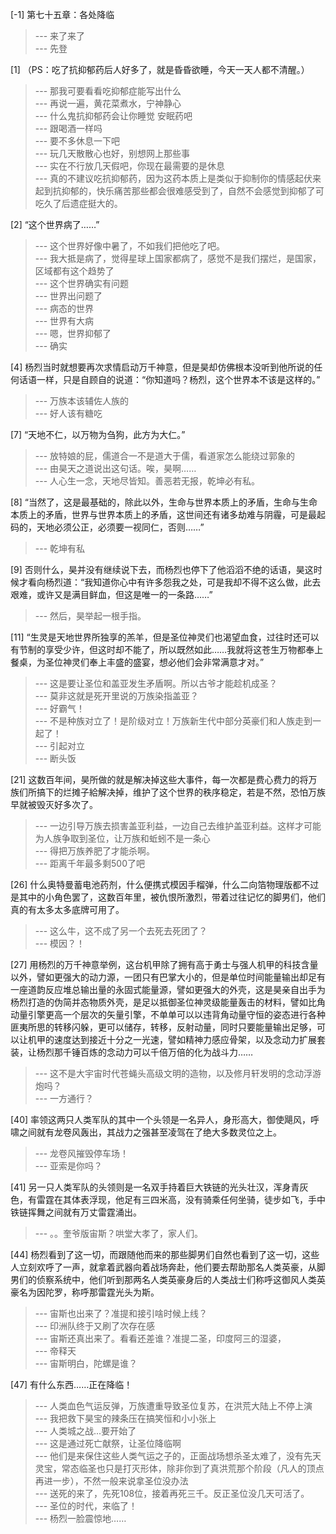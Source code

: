 
[-1] 第七十五章：各处降临
>--- 来了来了<br>
>--- 先登<br>

[1] （PS：吃了抗抑郁药后人好多了，就是昏昏欲睡，今天一天人都不清醒。）
>--- 那我可要看看吃抑郁症能写出什么<br>
>--- 再说一遍，黄花菜煮水，宁神静心<br>
>--- 什么鬼抗抑郁药会让你睡觉 安眠药吧<br>
>--- 跟喝酒一样吗<br>
>--- 要不多休息一下吧<br>
>--- 玩几天散散心也好，别想网上那些事<br>
>--- 实在不行放几天假吧，你现在最需要的是休息<br>
>--- 真的不建议吃抗抑郁药，因为这药本质上是类似于抑制你的情感起伏来起到抗抑郁的，快乐痛苦那些都会很难感受到了，自然不会感觉到抑郁了可吃久了后遗症挺大的。<br>

[2] “这个世界病了……”
>--- 这个世界好像中暑了，不如我们把他吃了吧。<br>
>--- 我大抵是病了，觉得星球上国家都病了，感觉不是我们摆烂，是国家，区域都有这个趋势了<br>
>--- 这个世界确实有问题<br>
>--- 世界出问题了<br>
>--- 病态的世界<br>
>--- 世界有大病<br>
>--- 嗯，世界抑郁了<br>
>--- 确实<br>

[4] 杨烈当时就想要再次求情启动万千神意，但是昊却仿佛根本没听到他所说的任何话语一样，只是自顾自的说道：“你知道吗？杨烈，这个世界本不该是这样的。”
>--- 万族本该辅佐人族的<br>
>--- 好人该有糖吃<br>

[7] “天地不仁，以万物为刍狗，此方为大仁。”
>--- 放特娘的屁，儒道合一不是道大于儒，看道家怎么能绕过郭象的<br>
>--- 由昊天之道说出这句话。唉，昊啊……<br>
>--- 人心生一念，天地尽皆知。善恶若无报，乾坤必有私。<br>

[8] “当然了，这是最基础的，除此以外，生命与世界本质上的矛盾，生命与生命本质上的矛盾，世界与世界本质上的矛盾，这世间还有诸多劫难与阴霾，可是最起码的，天地必须公正，必须要一视同仁，否则……”
>--- 乾坤有私<br>

[9] 否则什么，昊并没有继续说下去，而杨烈也停下了他滔滔不绝的话语，昊这时候才看向杨烈道：“我知道你心中有许多怨我之处，可是我却不得不这么做，此去艰难，或许又是满目鲜血，但这是唯一的一条路……”
>--- 然后，昊举起一根手指。<br>

[11] “生灵是天地世界所独享的羔羊，但是圣位神灵们也渴望血食，过往时还可以有节制的享受少许，但这时却不能了，所以既然如此……我就将这苍生万物都奉上餐桌，为圣位神灵们奉上丰盛的盛宴，想必他们会非常满意才对。”
>--- 这是要让圣位和盖亚发生矛盾啊。所以古爷才能趁机成圣？<br>
>--- 莫非这就是死开里说的万族染指盖亚？<br>
>--- 好霸气！<br>
>--- 不是种族对立了！是阶级对立！万族新生代中部分英豪们和人族走到一起了！<br>
>--- 引起对立<br>
>--- 断头饭<br>

[21] 这数百年间，昊所做的就是解决掉这些大事件，每一次都是费心费力的将万族们所搞下的烂摊子給解决掉，维护了这个世界的秩序稳定，若是不然，恐怕万族早就被毁灭好多次了。
>--- 一边引导万族去损害盖亚利益，一边自己去维护盖亚利益。这样才可能为人族争取到圣位，让万族和蚯蚓不是一条心<br>
>--- 得把万族养肥了才能杀啊。<br>
>--- 距离千年最多剩500了吧<br>

[26] 什么奥特曼蓄电池药剂，什么便携式模因手榴弹，什么二向箔物理版都不过是其中的小角色罢了，这数百年里，被仇恨所激烈，带着过往记忆的脚男们，他们真的有太多太多底牌可用了。
>--- 这么牛，这不成了另一个去死去死团了？<br>
>--- 模因？！<br>

[27] 用杨烈的万千神意举例，这台机甲除了拥有高于勇士与强人机甲的科技含量以外，譬如更强大的动力源，一团只有巴掌大小的，但是单位时间能量输出却足有一座道韵反应堆总输出量的永固式能量源，譬如更强大的外壳，这是昊亲自出手为杨烈打造的伪简并态物质外壳，是足以抵御圣位神灵级能量轰击的材料，譬如比角动量引擎更高一个层次的矢量引擎，不单单可以以违背角动量守恒的姿态进行各种匪夷所思的转移闪躲，更可以储存，转移，反射动量，同时只要能量输出足够，可以让机甲的速度达到接近十分之一光速，譬如精神力感应骨架，以及念动力扩展套装，让杨烈那千锤百炼的念动力可以千倍万倍的化为战斗力……
>--- 这不是大宇宙时代苍蝇头高级文明的造物，以及修月轩发明的念动浮游炮吗？<br>
>--- 一方通行？<br>

[40] 率领这两只人类军队的其中一个头领是一名异人，身形高大，御使飓风，呼啸之间就有龙卷风轰出，其战力之强甚至凌驾在了绝大多数灵位之上。
>--- 龙卷风摧毁停车场！<br>
>--- 亚索是你吗？<br>

[41] 另一只人类军队的头领则是一名双手持着巨大铁链的光头壮汉，浑身青灰色，有雷霆在其体表浮现，他足有三四米高，没有骑乘任何坐骑，徒步如飞，手中铁链挥舞之间就有万丈雷霆涌出。
>--- 。。奎爷版宙斯？哄堂大孝了，家人们。<br>

[44] 杨烈看到了这一切，而跟随他而来的那些脚男们自然也看到了这一切，这些人立刻欢呼了一声，就拿着武器向着战场奔赴，他们要去帮助那名人类英豪，从脚男们的侦察系统中，他们听到那两名人类英豪身后的人类战士们称呼这御风人类英豪名为因陀罗，称呼那雷霆光头为斯。
>--- 宙斯也出来了？准提和接引啥时候上线？<br>
>--- 印洲队终于又刷了次存在感<br>
>--- 宙斯还真出来了。看看还差谁？准提二圣，印度阿三的湿婆，<br>
>--- 帝释天<br>
>--- 宙斯明白，陀螺是谁？<br>

[47] 有什么东西……正在降临！
>--- 人类血色气运反弹，万族遭重导致圣位复苏，在洪荒大陆上不停上演<br>
>--- 我把救下昊宝的辣条压在搞笑恒和小小张上<br>
>--- 人类城之战...要开始了<br>
>--- 这是通过死亡献祭，让圣位降临啊<br>
>--- 他们是来保住这些人类气运之子的，正面战场想杀圣太难了，没有先天灵宝，常态临圣也只是打灭形体，除非你到了真洪荒那个阶段（凡人的顶点再进一步），不然一般来说拿圣位没办法<br>
>--- 送死的来了，先死108位，接着再死三千。反正圣位没几天可活了。<br>
>--- 圣位的时代，来临了！<br>
>--- 杨烈一脸震惊地……<br>
